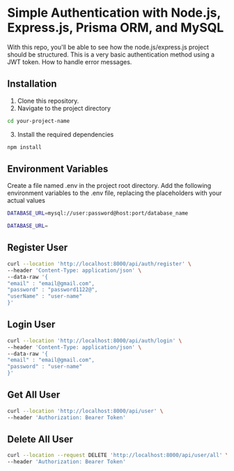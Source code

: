 # Simple Authentication with Node.js, Express.js, Prisma ORM, and MySQL
With this repo, you'll be able to see how the node.js/express.js project should be structured. This is a very basic authentication method using a JWT token. How to handle error messages.

## Installation
1. Clone this repository.
2. Navigate to the project directory
```bash
cd your-project-name
```
3. Install the required dependencies
```bash
npm install
```

## Environment Variables
Create a file named .env in the project root directory.
Add the following environment variables to the .env file, replacing the placeholders with your actual values
```bash
DATABASE_URL=mysql://user:password@host:port/database_name
```
```bash
DATABASE_URL=
```

## Register User

```bash
curl --location 'http://localhost:8000/api/auth/register' \
--header 'Content-Type: application/json' \
--data-raw '{
"email" : "email@gmail.com",
"password" : "password1122@",
"userName" : "user-name"
}'
```

## Login User

```bash
curl --location 'http://localhost:8000/api/auth/login' \
--header 'Content-Type: application/json' \
--data-raw '{
"email" : "email@gmail.com",
"password" : "user-name"
}'
```

## Get All User

```bash
curl --location 'http://localhost:8000/api/user' \
--header 'Authorization: Bearer Token'
```

## Delete All User
```bash
curl --location --request DELETE 'http://localhost:8000/api/user/all' \
--header 'Authorization: Bearer Token'
```
